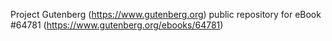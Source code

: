 Project Gutenberg (https://www.gutenberg.org) public repository for
eBook #64781 (https://www.gutenberg.org/ebooks/64781)
